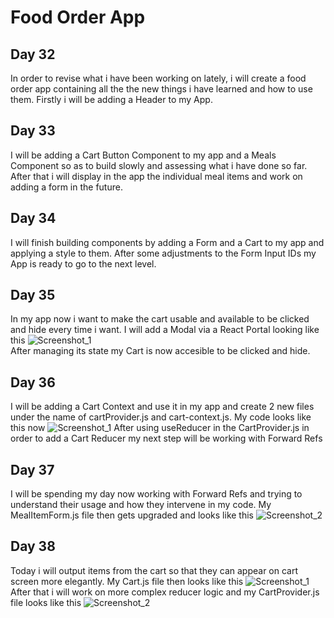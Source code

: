 # Food Order App  
## Day 32  
In order to revise what i have been working on lately, i will create a food order app containing all the the new things i have learned and how to use them. Firstly i will be adding a Header to my App.  
## Day 33  
I will be adding a Cart Button Component to my app and a Meals Component so as to build slowly and assessing what i have done so far. After that i will display in the app the individual meal items and work on adding a form in the future.  
## Day 34  
I will finish building components by adding a Form and a Cart to my app and applying a style to them. After some adjustments to the Form Input IDs my App is ready to go to the next level.  
## Day 35  
In my app now i want to make the cart usable and available to be clicked and hide every time i want. I will add a Modal via a React Portal looking like this ![Screenshot_1](https://user-images.githubusercontent.com/90603989/174860007-01de511f-eac0-4d0e-a6a7-ac6f267d5d05.png)  
After managing its state my Cart is now accesible to be clicked and hide.  
## Day 36  
I will be adding a Cart Context and use it in my app and create 2 new files under the name of cartProvider.js and cart-context.js. My code looks like this now ![Screenshot_1](https://user-images.githubusercontent.com/90603989/175091311-162d7d7d-4500-4c15-bfb1-ca2f482eea94.png) After using useReducer in the CartProvider.js in order to add a Cart Reducer my next step will be working with Forward Refs  
## Day 37  
I will be spending my day now working with Forward Refs and trying to understand their usage and how they intervene in my code. My MealItemForm.js file then gets upgraded and looks like this ![Screenshot_2](https://user-images.githubusercontent.com/90603989/175576977-91dc4101-4ed2-4f05-b310-538c46aff390.png)  
## Day 38  
Today i will output items from the cart so that they can appear on cart screen more elegantly. My Cart.js file then looks like this ![Screenshot_1](https://user-images.githubusercontent.com/90603989/175770972-59f861e0-9256-4fa4-9200-b7d06562fd77.png)  
After that i will work on more complex reducer logic and my CartProvider.js file looks like this ![Screenshot_2](https://user-images.githubusercontent.com/90603989/175772311-4d72ea8c-bd2e-4bb6-982f-e2320724dd4a.png)
